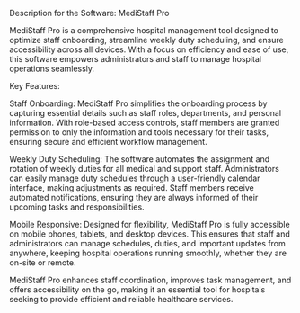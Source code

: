 Description for the Software: MediStaff Pro

MediStaff Pro is a comprehensive hospital management tool designed to optimize staff onboarding, streamline weekly duty scheduling, and ensure accessibility across all devices. With a focus on efficiency and ease of use, this software empowers administrators and staff to manage hospital operations seamlessly.

Key Features:

Staff Onboarding: MediStaff Pro simplifies the onboarding process by capturing essential details such as staff roles, departments, and personal information. With role-based access controls, staff members are granted permission to only the information and tools necessary for their tasks, ensuring secure and efficient workflow management.

Weekly Duty Scheduling: The software automates the assignment and rotation of weekly duties for all medical and support staff. Administrators can easily manage duty schedules through a user-friendly calendar interface, making adjustments as required. Staff members receive automated notifications, ensuring they are always informed of their upcoming tasks and responsibilities.

Mobile Responsive: Designed for flexibility, MediStaff Pro is fully accessible on mobile phones, tablets, and desktop devices. This ensures that staff and administrators can manage schedules, duties, and important updates from anywhere, keeping hospital operations running smoothly, whether they are on-site or remote.

MediStaff Pro enhances staff coordination, improves task management, and offers accessibility on the go, making it an essential tool for hospitals seeking to provide efficient and reliable healthcare services.
